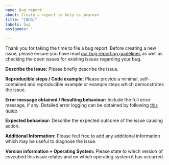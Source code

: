 ```yaml
---
name: Bug report
about: Create a report to help us improve
title: "[BUG]"
labels: bug
assignees: ''

---
```


Thank you for taking the time to file a bug report. Before creating a new issue, please ensure you have read [our bug reporting guidelines](https://gsscogs.github.io/csvcubeddocs/external/guides/raise-issue/#report-bugs) as well as checking the open issues for existing issues regarding your bug.

**Describe the issue:**
Please briefly describe the issue.

**Reproducible steps / Code example:**
Please provide a minimal, self-contained and reproducible example or example steps which demonstrates the issue.

**Error message obtained / Resulting behaviour:**
Include the full error message, if any. Detailed error logging can be obtained by following [this guide](https://gss-cogs.github.io/csvcubed-docs/external/guides/raise-issue/#obtaining-error-logs).

**Expected behaviour:**
Describe the expected outcome of the issue causing action.

**Additional Information:**
Please feel free to add any additional information which may be useful to diagnose the issue.

**Version information + Operating System:**
Please state to which version of csvcubed this issue relates and on which operating system it has occurred.
